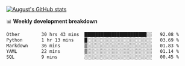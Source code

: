 
[![August's GitHub stats](https://github-readme-stats.vercel.app/api?username=zou-weidong&show_icons=true&theme=radical)](https://github.com/zou-weidong)


📊 **Weekly development breakdown**
<!--START_SECTION:waka-->

```txt
Other        30 hrs 43 mins  ███████████████████████░░   92.08 %
Python       1 hr 13 mins    █░░░░░░░░░░░░░░░░░░░░░░░░   03.69 %
Markdown     36 mins         ▒░░░░░░░░░░░░░░░░░░░░░░░░   01.83 %
YAML         22 mins         ▒░░░░░░░░░░░░░░░░░░░░░░░░   01.14 %
SQL          9 mins          ░░░░░░░░░░░░░░░░░░░░░░░░░   00.45 %
```

<!--END_SECTION:waka-->
